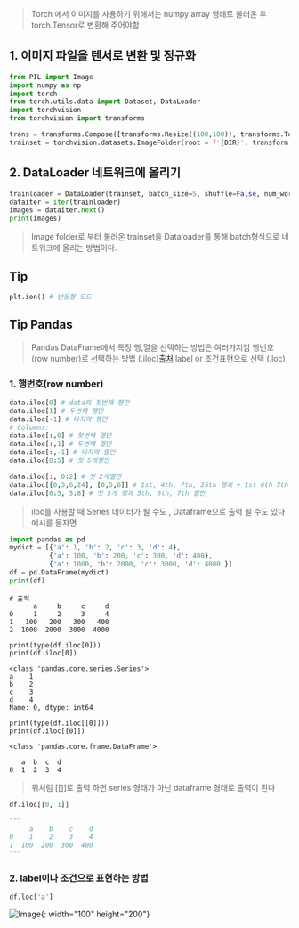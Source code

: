 > Torch 에서 이미지를 사용하기 위해서는 numpy array 형태로 불러온 후 torch.Tensor로 변환해 주어야함

## 1. 이미지 파일을 텐서로 변환 및 정규화 
```python
from PIL import Image
import numpy as np
import torch
from torch.utils.data import Dataset, DataLoader
import torchvision
from torchvision import transforms

trans = transforms.Compose([transforms.Resize((100,100)), transforms.ToTensor(), transforms.Normalize((0.5, 0.5, 0.5), (0.5,0.5,0.5))]
trainset = torchvision.datasets.ImageFolder(root = f'{DIR}', transform = trans)
```

## 2. DataLoader 네트워크에 올리기
```python
trainloader = DataLoader(trainset, batch_size=5, shuffle=False, num_workers=2)
dataiter = iter(trainloader)
images = dataiter.next()
print(images)
```
> Image folder로 부터 불러온 trainset을 Dataloader를 통해 batch형식으로 네트워크에 올리는 방법이다.

## Tip
```python
plt.ion() # 반응형 모드
```

## Tip Pandas
> Pandas DataFrame에서 특정 행,열을 선택하는 방법은 여러가지임
> 행번호(row number)로 선택하는 방법 (.iloc)[출처](https://pandas.pydata.org/docs/reference/api/pandas.DataFrame.iloc.html)
> label or 조건표현으로 선택 (.loc)

### 1. 행번호(row number)
```python
data.iloc[0] # data의 첫번째 행만
data.iloc[1] # 두번째 행만
data.iloc[-1] # 마지막 행만
# Columns:
data.iloc[:,0] # 첫번째 열만
data.iloc[:,1] # 두번째 열만
data.iloc[:,-1] # 마지막 열만
data.iloc[0:5] # 첫 5개행만

data.iloc[:, 0:2] # 첫 2개열만
data.iloc[[0,3,6,24], [0,5,6]] # 1st, 4th, 7th, 25th 행과 + 1st 6th 7th 열만
data.iloc[0:5, 5:8] # 첫 5개 행과 5th, 6th, 7th 열만
```
> iloc를 사용할 때 Series 데이터가 될 수도 , Dataframe으로 출력 될 수도 있다
> 예시를 들자면

```python
import pandas as pd
mydict = [{'a': 1, 'b': 2, 'c': 3, 'd': 4},
          {'a': 100, 'b': 200, 'c': 300, 'd': 400},
          {'a': 1000, 'b': 2000, 'c': 3000, 'd': 4000 }]
df = pd.DataFrame(mydict)
print(df)
```
```
# 출력
      a     b     c     d
0     1     2     3     4
1   100   200   300   400
2  1000  2000  3000  4000
```
```
print(type(df.iloc[0]))
print(df.iloc[0])
```
```
<class 'pandas.core.series.Series'>
a    1
b    2
c    3
d    4
Name: 0, dtype: int64
```
```
print(type(df.iloc[[0]]))
print(df.iloc[[0]])
```
```
<class 'pandas.core.frame.DataFrame'>

   a  b  c  d
0  1  2  3  4
```
> 위처럼 [[]]로 출력 하면 series 형태가 아닌 dataframe 형태로 출력이 된다

```python
df.iloc[[0, 1]]

"""
     a    b    c    d
0    1    2    3    4
1  100  200  300  400
"""
```

### 2. label이나 조건으로 표현하는 방법

```python
df.loc['a']
```

![Image](https://github.com/ChaeChae0505/TIL_Deeplearning/blob/main/Image/pandasloc.JPG){: width="100" height="200"}
